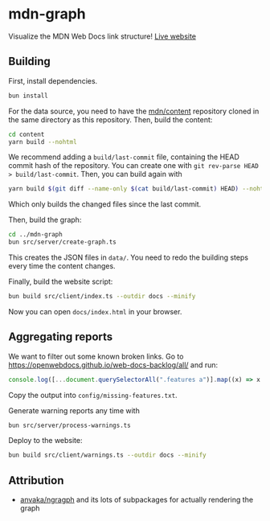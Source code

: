 # mdn-graph

Visualize the MDN Web Docs link structure! [Live website](https://jc-verse.github.io/mdn-graph/)

## Building

First, install dependencies.

```sh
bun install
```

For the data source, you need to have the [mdn/content](https://github.com/mdn/content) repository cloned in the same directory as this repository. Then, build the content:

```sh
cd content
yarn build --nohtml
```

We recommend adding a `build/last-commit` file, containing the HEAD commit hash of the repository. You can create one with `git rev-parse HEAD > build/last-commit`. Then, you can build again with

```sh
yarn build $(git diff --name-only $(cat build/last-commit) HEAD) --nohtml && git rev-parse HEAD > build/last-commit
```

Which only builds the changed files since the last commit.

Then, build the graph:

```sh
cd ../mdn-graph
bun src/server/create-graph.ts
```

This creates the JSON files in `data/`. You need to redo the building steps every time the content changes.

Finally, build the website script:

```sh
bun build src/client/index.ts --outdir docs --minify
```

Now you can open `docs/index.html` in your browser.

## Aggregating reports

We want to filter out some known broken links. Go to https://openwebdocs.github.io/web-docs-backlog/all/ and run:

```js
console.log([...document.querySelectorAll(".features a")].map((x) => x.innerText).join("\n"))
```

Copy the output into `config/missing-features.txt`.

Generate warning reports any time with

```sh
bun src/server/process-warnings.ts
```

Deploy to the website:

```sh
bun build src/client/warnings.ts --outdir docs --minify
```

## Attribution

- [anvaka/ngragph](https://github.com/anvaka/ngraph) and its lots of subpackages for actually rendering the graph

